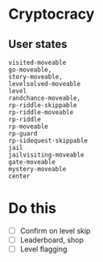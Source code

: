 # Cryptocracy

## User states

```
visited-moveable
go-moveable,
story-moveable,
levelsolved-moveable
level
randchance-moveable,
rp-riddle-skippable
rp-riddle-moveable
rp-riddle
rp-moveable
rp-guard
rp-sidequest-skippable
jail
jailvisiting-moveable
gate-moveable
mystery-moveable
center
```

# Do this

- [ ] Confirm on level skip
- [ ] Leaderboard, shop
- [ ] Level flagging
